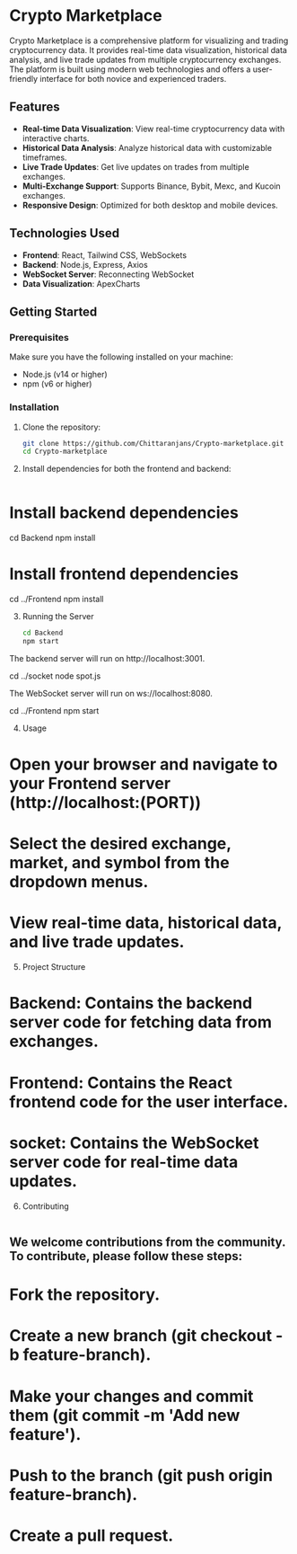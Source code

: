 # Crypto Marketplace

Crypto Marketplace is a comprehensive platform for visualizing and trading cryptocurrency data. It provides real-time data visualization, historical data analysis, and live trade updates from multiple cryptocurrency exchanges. The platform is built using modern web technologies and offers a user-friendly interface for both novice and experienced traders.

## Features

- **Real-time Data Visualization**: View real-time cryptocurrency data with interactive charts.
- **Historical Data Analysis**: Analyze historical data with customizable timeframes.
- **Live Trade Updates**: Get live updates on trades from multiple exchanges.
- **Multi-Exchange Support**: Supports Binance, Bybit, Mexc, and Kucoin exchanges.
- **Responsive Design**: Optimized for both desktop and mobile devices.

## Technologies Used

- **Frontend**: React, Tailwind CSS, WebSockets
- **Backend**: Node.js, Express, Axios
- **WebSocket Server**: Reconnecting WebSocket
- **Data Visualization**: ApexCharts

## Getting Started

### Prerequisites

Make sure you have the following installed on your machine:

- Node.js (v14 or higher)
- npm (v6 or higher)

### Installation

1. Clone the repository:

   ```bash
   git clone https://github.com/Chittaranjans/Crypto-marketplace.git
   cd Crypto-marketplace

2. Install dependencies for both the frontend and backend:

    ```bash
# Install backend dependencies
cd Backend
npm install

# Install frontend dependencies
cd ../Frontend
npm install

3. Running the Server

   ```bash
   cd Backend
   npm start

The backend server will run on http://localhost:3001.

   cd ../socket
   node spot.js

The WebSocket server will run on ws://localhost:8080.

  cd ../Frontend
  npm start



4. Usage
# Open your browser and navigate to your Frontend server (http://localhost:(PORT))
# Select the desired exchange, market, and symbol from the dropdown menus.
# View real-time data, historical data, and live trade updates.

5. Project Structure
# Backend: Contains the backend server code for fetching data from exchanges.
# Frontend: Contains the React frontend code for the user interface.
# socket: Contains the WebSocket server code for real-time data updates.

6. Contributing
   ```bash
## We welcome contributions from the community. To contribute, please follow these steps:

# Fork the repository.
# Create a new branch (git checkout -b feature-branch).
# Make your changes and commit them (git commit -m 'Add new feature').
# Push to the branch (git push origin feature-branch).
# Create a pull request.
